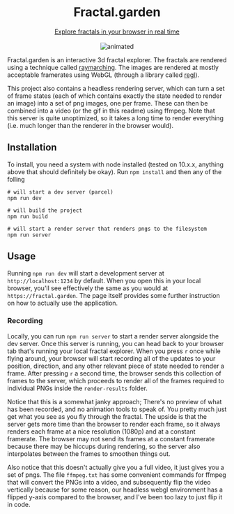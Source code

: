 
<h1 align="center">Fractal.garden</h1>
<p align="center">
  <a href="https://fractal-garden.netlify.app">Explore fractals in your browser in real time</a>
  <br />
  <br />    
  <img src="readme.gif" alt="animated" />
</p>

Fractal.garden is an interactive 3d fractal explorer. The fractals are rendered using a technique called [raymarching](https://www.iquilezles.org/www/articles/raymarchingdf/raymarchingdf.htm). The images are rendered at mostly acceptable framerates using WebGL (through a library called [regl](https://github.com/regl-project/regl)). 


This project also contains a headless rendering server, which can turn a set of frame states (each of which contains exactly the state needed to render an image) into a set of png images, one per frame. These can then be combined into a video (or the gif in this readme) using ffmpeg. Note that this server is quite unoptimized, so it takes a long time to render everything (i.e. much longer than the renderer in the browser would).

## Installation

To install, you need a system with node installed (tested on 10.x.x, anything above that should definitely be okay). Run `npm install` and then any of the folling

```
# will start a dev server (parcel)
npm run dev

# will build the project
npm run build

# will start a render server that renders pngs to the filesystem
npm run server
```

## Usage

Running `npm run dev` will start a development server at `http://localhost:1234` by default. When you open this in your local browser, you'll see effectively the same as you would at `https://fractal.garden`. The page itself provides some further instruction on how to actually use the application.

### Recording

Locally, you can run `npm run server` to start a render server alongside the dev server. Once this server is running, you can head back to your browser tab that's running your local fractal explorer. When you press `r` once while flying around, your browser will start recording all of the updates to your position, direction, and any other relevant piece of state needed to render a frame. After pressing `r` a second time, the browser sends this collection of frames to the server, which proceeds to render all of the frames required to individual PNGs inside the `render-results` folder. 

Notice that this is a somewhat janky approach; There's no preview of what has been recorded, and no animation tools to speak of. You pretty much just get what you see as you fly through the fractal. The upside is that the server gets more time than the browser to render each frame, so it always renders each frame at a nice resolution (1080p) and at a constant framerate. The browser may not send its frames at a constant framerate because there may be hiccups during rendering, so the server also interpolates between the frames to smoothen things out.

Also notice that this doesn't actually give you a full video, it just gives you a set of pngs. The file `ffmpeg.txt` has some convenient commands for ffmpeg that will convert the PNGs into a video, and subsequently flip the video vertically because for some reason, our headless webgl environment has a flipped y-axis compared to the browser, and I've been too lazy to just flip it in code.

